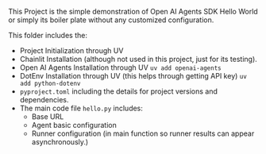 This Project is the simple demonstration of Open AI Agents SDK Hello World or simply its boiler plate without any customized configuration. 

This folder includes the:
- Project Initialization through UV 
- Chainlit Installation (although not used in this project, just for its testing).
- Open AI Agents Installation through UV 
`` uv add openai-agents ``
- DotEnv Installation through UV (this helps through getting API key)
`` uv add python-dotenv ``
- `` pyproject.toml `` including the details for project versions and dependencies.
- The main code file `` hello.py `` includes:
    - Base URL
    - Agent basic configuration
    - Runner configuration (in main function so runner results can appear asynchronously.)

[^1]: Follow up for more code and projects!